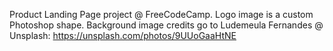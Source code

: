 Product Landing Page project @ FreeCodeCamp.
Logo image is a custom Photoshop shape.
Background image credits go to Ludemeula Fernandes @ Unsplash: https://unsplash.com/photos/9UUoGaaHtNE